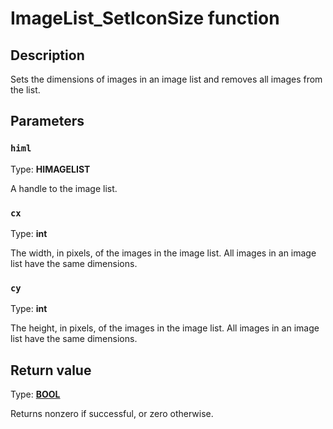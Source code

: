 # ImageList_SetIconSize function

## Description

Sets the dimensions of images in an image list and removes all images from the list.

## Parameters

### `himl`

Type: **HIMAGELIST**

A handle to the image list.

### `cx`

Type: **int**

The width, in pixels, of the images in the image list. All images in an image list have the same dimensions.

### `cy`

Type: **int**

The height, in pixels, of the images in the image list. All images in an image list have the same dimensions.

## Return value

Type: **[BOOL](https://learn.microsoft.com/windows/desktop/WinProg/windows-data-types)**

Returns nonzero if successful, or zero otherwise.